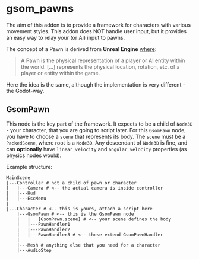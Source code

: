 # gsom_pawns

The aim of this addon is to provide a framework for characters with various
movement styles. This addon does NOT handle user input, but it provides an easy
way to relay your (or AI) input to pawns.

The concept of a Pawn is derived from **Unreal Engine**
[where](https://dev.epicgames.com/documentation/en-us/unreal-engine/pawn-in-unreal-engine):

> A Pawn is the physical representation of a player or AI entity within the world. [...]
    represents the physical location, rotation, etc. of a player or entity within the game.

Here the idea is the same, although the implementation is very different - the Godot-way.


## GsomPawn

This node is the key part of the framework. It expects
to be a child of `Node3D` - your character, that you are going to script later.
For this `GsomPawn` node, you have to choose a `scene` that represents its body.
The `scene` must be a `PackedScene`, where root is a `Node3D`. Any descendant of `Node3D`
is fine, and can **optionally** have `linear_velocity` and
`angular_velocity` properties (as physics nodes would).

Example structure:

```gdscript
MainScene
|---Controller # not a child of pawn or character
|   |---Camera # <-- the actual camera is inside controller
|   |---Hud
|   |---EscMenu
|
|---Character # <-- this is yours, attach a script here
    |---GsomPawn # <-- this is the GsomPawn node
    |   |   [GsomPawn.scene] # <-- your scene defines the body
    |   |---PawnHandler1
    |   |---PawnHandler2
    |   |---PawnHandler3 # <-- these extend GsomPawnHandler
    |   
    |---Mesh # anything else that you need for a character
    |---AudioStep
```

